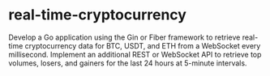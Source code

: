 # real-time-cryptocurrency
Develop a Go application using the Gin or Fiber framework to retrieve real-time cryptocurrency data for BTC, USDT, and ETH from a WebSocket every millisecond. Implement an additional REST or WebSocket API to retrieve top volumes, losers, and gainers for the last 24 hours at 5-minute intervals. 
